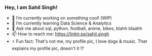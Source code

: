 ### Hey, I am Sahil Singh! 

- 🔭 I’m currently working on something cool! (WIP)
- 🌱 I’m currently learning Data Science & Analytics
- 💬 Ask me about sql, python, football, anime, bikes, blahh blaahh
- 📫 How to reach me: https://linktr.ee/sahil.singh
- ⚡ Fun fact: That's not me, my profile pic, I love dogs & music. That explains my profile pic, doesn't it !?

<!--
**sahils-eka/sahils-eka** is a ✨ _special_ ✨ repository because its `README.md` (this file) appears on your GitHub profile.

Here are some ideas to get you started:

- 🔭 I’m currently working on something cool! (WIP)
- 🌱 I’m currently learning Data Science & Analytics
- 💬 Ask me about sql, python, football, anime, bikes, blahh blaahh
- 📫 How to reach me: https://linktr.ee/sahil.singh
- ⚡ Fun fact: That's not me, my profile pic, I love dogs & music. That explains my profile pic, doesn't it !?
-->
